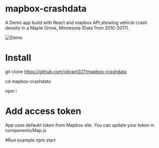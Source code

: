 # mapbox-crashdata
A Demo app build with React and mapbox API,showing vehicle crash density in a Maple Grove, Minnesota (Data from 2010-2017). 

![Demo](https://user-images.githubusercontent.com/6988224/104333589-0be16000-54b7-11eb-8b7f-3056a6b1f545.gif)


# Install
git clone https://github.com/vikrant327/mapbox-crashdata 

cd mapbox-crashdata

npm i

# Add access token
App uses defaukt token from Mapbox site. You can update your token in components/Map.js 

#Run example
npm start

